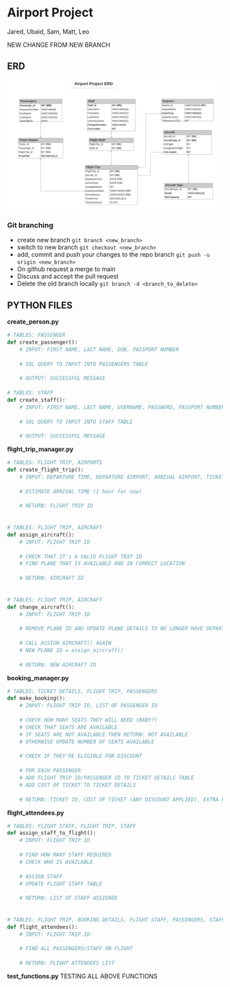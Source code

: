 # Airport Project

Jared, Ubaid, Sam, Matt, Leo


NEW CHANGE FROM NEW BRANCH


## ERD

![](images/airport_project_erd_v4.png)

### Git branching
- create new branch
```git branch <new_branch>```
- switch to new branch
```git checkout <new_branch>```
- add, commit and push your changes to the repo branch
```git push -u origin <new_branch>```
- On github request a merge to main
- Discuss and accept the pull request
- Delete the old branch locally
```git branch -d <branch_to_delete>```

## PYTHON FILES

**create_person.py**
```python
# TABLES: PASSENGER
def create_passenger():
    # INPUT: FIRST NAME, LAST NAME, DOB, PASSPORT NUMBER

    # SQL QUERY TO INPUT INTO PASSENGERS TABLE

    # OUTPUT: SUCCESSFUL MESSAGE

# TABLES: STAFF
def create_staff():
    # INPUT: FIRST NAME, LAST NAME, USERNAME, PASSWORD, PASSPORT NUMBER

    # SQL QUERY TO INPUT INTO STAFF TABLE

    # OUTPUT: SUCCESSFUL MESSAGE
```

**flight_trip_manager.py**
```python
# TABLES: FLIGHT TRIP, AIRPORTS
def create_flight_trip():
    # INPUT: DEPARTURE TIME, DEPARTURE AIRPORT, ARRIVAL AIRPORT, TICKET PRICE, TICKET DISCOUNT

    # ESTIMATE ARRIVAL TIME (1 hour for now)
    
    # RETURN: FLIGHT TRIP ID


# TABLES: FLIGHT TRIP, AIRCRAFT
def assign_aircraft():
    # INPUT: FLIGHT TRIP ID

    # CHECK THAT IT's A VALID FLIGHT TRIP ID
    # FIND PLANE THAT IS AVAILABLE AND IN CORRECT LOCATION

    # RETURN: AIRCRAFT ID


# TABLES: FLIGHT TRIP, AIRCRAFT
def change_aircraft():
    # INPUT: FLIGHT TRIP ID

    # REMOVE PLANE ID AND UPDATE PLANE DETAILS TO NO LONGER HAVE DEPARTURE/ARRIVAL INFORMATION

    # CALL ASSIGN_AIRCRAFT() AGAIN
    # NEW PLANE ID = assign_aircraft()

    # RETURN: NEW AIRCRAFT ID
```

**booking_manager.py**
```python
# TABLES: TICKET DETAILS, FLIGHT TRIP, PASSENGERS
def make_booking():
    # INPUT: FLIGHT TRIP ID, LIST OF PASSENGER ID

    # CHECK HOW MANY SEATS THEY WILL NEED (BABY?)
    # CHECK THAT SEATS ARE AVAILABLE
    # IF SEATS ARE NOT AVAILABLE THEN RETURN: NOT AVAILABLE
    # OTHERWISE UPDATE NUMBER OF SEATS AVAILABLE

    # CHECK IF THEY'RE ELIGIBLE FOR DISCOUNT
    
    # FOR EACH PASSENGER
    # ADD FLIGHT TRIP ID/PASSENGER ID TO TICKET DETAILS TABLE
    # ADD COST OF TICKET TO TICKET DETAILS
    
    # RETURN: TICKET ID, COST OF TICKET (ANY DISCOUNT APPLIED), EXTRA FLIGHT DETAILS
```

**flight_attendees.py**
```python
# TABLES: FLIGHT STAFF, FLIGHT TRIP, STAFF
def assign_staff_to_flight():
    # INPUT: FLIGHT TRIP ID

    # FIND HOW MANY STAFF REQUIRED
    # CHECK WHO IS AVAILABLE

    # ASSIGN STAFF
    # UPDATE FLIGHT STAFF TABLE

    # RETURN: LIST OF STAFF ASSIGNED


# TABLES: FLIGHT TRIP, BOOKING DETAILS, FLIGHT STAFF, PASSENGERS, STAFF
def flight_attendees():
    # INPUT: FLIGHT TRIP ID

    # FIND ALL PASSENGERS/STAFF ON FLIGHT

    # RETURN: FLIGHT ATTENDEES LIST
```

**test_functions.py**
TESTING ALL ABOVE FUNCTIONS
